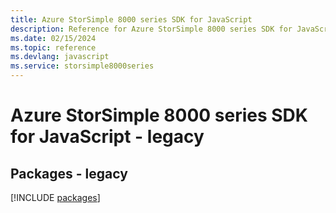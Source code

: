 ```yaml
---
title: Azure StorSimple 8000 series SDK for JavaScript
description: Reference for Azure StorSimple 8000 series SDK for JavaScript
ms.date: 02/15/2024
ms.topic: reference
ms.devlang: javascript
ms.service: storsimple8000series
---
```

# Azure StorSimple 8000 series SDK for JavaScript - legacy
## Packages - legacy
[!INCLUDE [packages](storsimple-8000-series-index.md)]